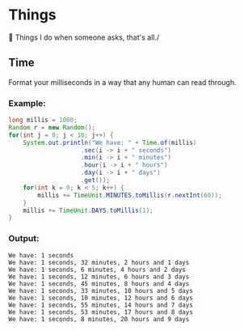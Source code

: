 # Things
🎈 Things I do when someone asks, that's all./

## Time
Format your milliseconds in a way that any human can read through.

### Example:
```java
long millis = 1000;
Random r = new Random();
for(int j = 0; j < 10; j++) {
    System.out.println("We have: " + Time.of(millis)
                    .sec(i -> i + " seconds")
                    .min(i -> i + " minutes")
                    .hour(i -> i + " hours")
                    .day(i -> i + " days")
                    .get());
    for(int k = 0; k < 5; k++) {
        millis += TimeUnit.MINUTES.toMillis(r.nextInt(60));
    }
    millis += TimeUnit.DAYS.toMillis(1);
}
```

### Output:
```
We have: 1 seconds 
We have: 1 seconds, 32 minutes, 2 hours and 1 days
We have: 1 seconds, 6 minutes, 4 hours and 2 days
We have: 1 seconds, 12 minutes, 6 hours and 3 days
We have: 1 seconds, 45 minutes, 8 hours and 4 days
We have: 1 seconds, 33 minutes, 10 hours and 5 days
We have: 1 seconds, 10 minutes, 12 hours and 6 days
We have: 1 seconds, 55 minutes, 14 hours and 7 days
We have: 1 seconds, 53 minutes, 17 hours and 8 days
We have: 1 seconds, 8 minutes, 20 hours and 9 days
```
